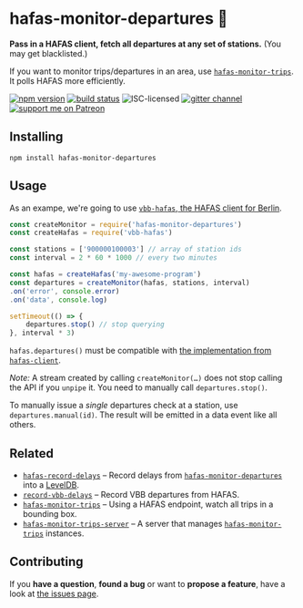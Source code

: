 # hafas-monitor-departures 🔭

**Pass in a HAFAS client, fetch all departures at any set of stations.** (You may get blacklisted.)

If you want to monitor trips/departures in an area, use [`hafas-monitor-trips`](https://github.com/derhuerst/hafas-monitor-trips). It polls HAFAS more efficiently.

[![npm version](https://img.shields.io/npm/v/hafas-monitor-departures.svg)](https://www.npmjs.com/package/hafas-monitor-departures)
[![build status](https://img.shields.io/travis/derhuerst/hafas-monitor-departures.svg)](https://travis-ci.org/derhuerst/hafas-monitor-departures)
![ISC-licensed](https://img.shields.io/github/license/derhuerst/hafas-monitor-departures.svg)
[![gitter channel](https://badges.gitter.im/derhuerst/vbb-rest.svg)](https://gitter.im/derhuerst/vbb-rest)
[![support me on Patreon](https://img.shields.io/badge/support%20me-on%20patreon-fa7664.svg)](https://patreon.com/derhuerst)


## Installing

```shell
npm install hafas-monitor-departures
```


## Usage

As an exampe, we're going to use [`vbb-hafas`, the HAFAS client for Berlin](https://www.npmjs.com/package/vbb-hafas).

```js
const createMonitor = require('hafas-monitor-departures')
const createHafas = require('vbb-hafas')

const stations = ['900000100003'] // array of station ids
const interval = 2 * 60 * 1000 // every two minutes

const hafas = createHafas('my-awesome-program')
const departures = createMonitor(hafas, stations, interval)
.on('error', console.error)
.on('data', console.log)

setTimeout(() => {
	departures.stop() // stop querying
}, interval * 3)
```

`hafas.departures()` must be compatible with [the implementation from `hafas-client`](https://github.com/public-transport/hafas-client/blob/4.6.0/docs/departures.md#departuresstation-opt).

*Note:* A stream created by calling `createMonitor(…)` does not stop calling the API if you `unpipe` it. You need to manually call `departures.stop()`.

To manually issue a *single* departures check at a station, use `departures.manual(id)`. The result will be emitted in a data event like all others.


## Related

- [`hafas-record-delays`](https://npmjs.com/package/hafas-record-delays) – Record delays from [`hafas-monitor-departures`](https://github.com/derhuerst/hafas-monitor-departures) into a [LevelDB](http://leveldb.org).
- [`record-vbb-delays`](https://npmjs.com/package/record-vbb-delays) – Record VBB departures from HAFAS.
- [`hafas-monitor-trips`](https://npmjs.com/package/hafas-monitor-trips) – Using a HAFAS endpoint, watch all trips in a bounding box.
- [`hafas-monitor-trips-server`](https://npmjs.com/package/hafas-monitor-trips-server) – A server that manages [`hafas-monitor-trips`](https://github.com/derhuerst/hafas-monitor-trips) instances.


## Contributing

If you **have a question**, **found a bug** or want to **propose a feature**, have a look at [the issues page](https://github.com/derhuerst/hafas-monitor-departures/issues).
